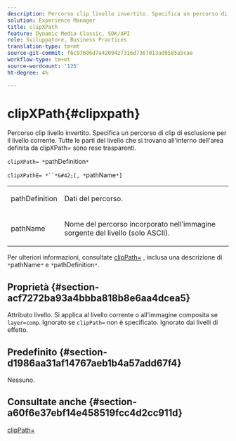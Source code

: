 ```yaml
---
description: Percorso clip livello invertito. Specifica un percorso di clip di esclusione per il livello corrente. Tutte le parti del livello che si trovano all'interno dell'area definita da clipXPath= sono rese trasparenti.
solution: Experience Manager
title: clipXPath
feature: Dynamic Media Classic, SDK/API
role: Sviluppatore, Business Practices
translation-type: tm+mt
source-git-commit: f6c97606d7a4209427316d7367013ad9585a5cae
workflow-type: tm+mt
source-wordcount: '125'
ht-degree: 4%

---
```



# clipXPath{#clipxpath}

Percorso clip livello invertito. Specifica un percorso di clip di esclusione per il livello corrente. Tutte le parti del livello che si trovano all&#39;interno dell&#39;area definita da clipXPath= sono rese trasparenti.

`clipXPath= *`pathDefinition`*`

`clipXPathE= *``*&#42;[, *`pathName`*]`

<table id="simpletable_27AFC3A694874CF8B673460820EFD90D"> 
 <tr class="strow"> 
  <td class="stentry"> <p><span class="codeph"> <span class="varname"> pathDefinition</span> </span> </p> </td> 
  <td class="stentry"> <p>Dati del percorso. </p></td> 
 </tr> 
 <tr class="strow"> 
  <td class="stentry"> <p><span class="codeph"> <span class="varname"> pathName</span> </span> </p> </td> 
  <td class="stentry"> <p>Nome del percorso incorporato nell’immagine sorgente del livello (solo ASCII). </p></td> 
 </tr> 
</table>

Per ulteriori informazioni, consultate [clipPath=](../../../../../is-api/http-ref/image-serving-api-ref/c-http-protocol-reference/c-command-reference/r-clippath.md#reference-8139b1b52dc54749b51b109521ddf83d) , inclusa una descrizione di `*`pathName`*` e `*`pathDefinition`*`.

## Proprietà {#section-acf7272ba93a4bbba818b8e6aa4dcea5}

Attributo livello. Si applica al livello corrente o all&#39;immagine composita se `layer=comp`. Ignorato se `clipPath=` non è specificato. Ignorato dai livelli di effetto.

## Predefinito {#section-d1986aa31af14767aeb1b4a57add67f4}

Nessuno.

## Consultate anche {#section-a60f6e37ebf14e458519fcc4d2cc911d}

[clipPath=](../../../../../is-api/http-ref/image-serving-api-ref/c-http-protocol-reference/c-command-reference/r-clippath.md#reference-8139b1b52dc54749b51b109521ddf83d)
